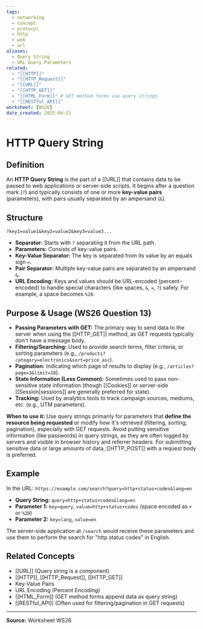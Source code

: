 ```yaml
---
tags:
  - networking
  - concept
  - protocol
  - http
  - web
  - url
aliases:
  - Query String
  - URL Query Parameters
related:
  - "[[HTTP]]"
  - "[[HTTP_Request]]"
  - "[[URL]]"
  - "[[HTTP_GET]]"
  - "[[HTML_Form]]" # GET method forms use query strings
  - "[[RESTful_API]]"
worksheet: [WS26]
date_created: 2025-04-21
---
```

# HTTP Query String

## Definition

An **HTTP Query String** is the part of a [[URL]] that contains data to be passed to web applications or server-side scripts. It begins after a question mark (`?`) and typically consists of one or more **key-value pairs** (parameters), with pairs usually separated by an ampersand (`&`).

## Structure

`?key1=value1&key2=value2&key3=value3...`

- **Separator:** Starts with `?` separating it from the URL path.
- **Parameters:** Consists of key-value pairs.
- **Key-Value Separator:** The key is separated from its value by an equals sign `=`.
- **Pair Separator:** Multiple key-value pairs are separated by an ampersand `&`.
- **URL Encoding:** Keys and values should be URL-encoded (percent-encoded) to handle special characters (like spaces, `&`, `=`, `?`) safely. For example, a space becomes `%20`.

## Purpose & Usage (WS26 Question 13)

- **Passing Parameters with GET:** The primary way to send data to the server when using the [[HTTP_GET]] method, as GET requests typically don't have a message body.
- **Filtering/Searching:** Used to provide search terms, filter criteria, or sorting parameters (e.g., `/products?category=electronics&sort=price_asc`).
- **Pagination:** Indicating which page of results to display (e.g., `/articles?page=3&limit=10`).
- **State Information (Less Common):** Sometimes used to pass non-sensitive state information (though [[Cookies]] or server-side [[Session|sessions]] are generally preferred for state).
- **Tracking:** Used by analytics tools to track campaign sources, mediums, etc. (e.g., UTM parameters).

**When to use it:**
Use query strings primarily for parameters that **define the resource being requested** or modify how it's retrieved (filtering, sorting, pagination), especially with GET requests. Avoid putting sensitive information (like passwords) in query strings, as they are often logged by servers and visible in browser history and referrer headers. For submitting sensitive data or large amounts of data, [[HTTP_POST]] with a request body is preferred.

## Example

In the URL: `https://example.com/search?query=http+status+codes&lang=en`

- **Query String:** `query=http+status+codes&lang=en`
- **Parameter 1:** `key=query`, `value=http+status+codes` (space encoded as `+` or `%20`)
- **Parameter 2:** `key=lang`, `value=en`

The server-side application at `/search` would receive these parameters and use them to perform the search for "http status codes" in English.

## Related Concepts
- [[URL]] (Query string is a component)
- [[HTTP]], [[HTTP_Request]], [[HTTP_GET]]
- Key-Value Pairs
- URL Encoding (Percent Encoding)
- [[HTML_Form]] (GET method forms append data as query string)
- [[RESTful_API]] (Often used for filtering/pagination in GET requests)

---
**Source:** Worksheet WS26